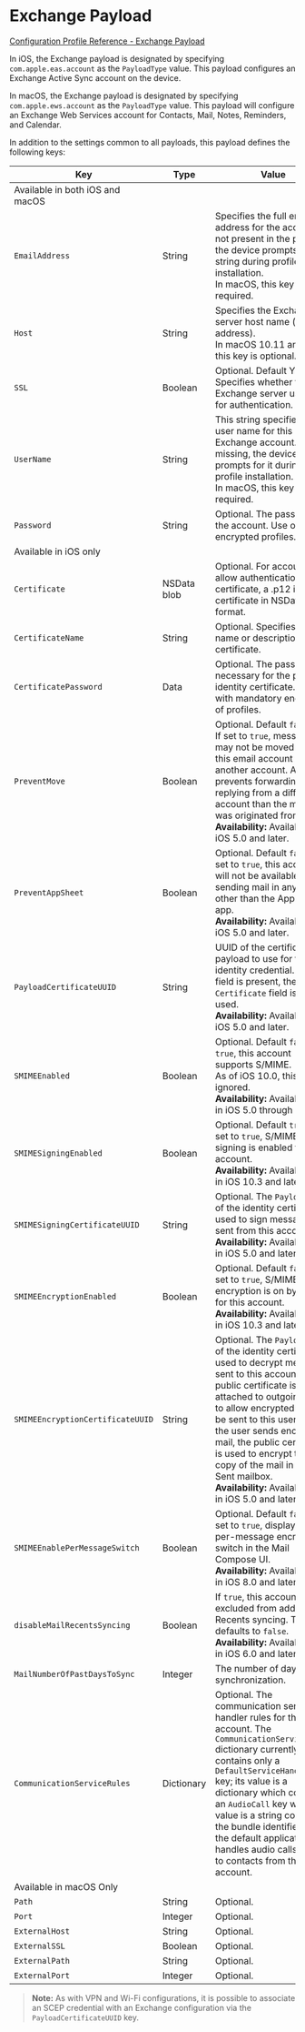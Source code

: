 # Exchange Payload  

 [Configuration Profile Reference - Exchange Payload](https://developer.apple.com/library/content/featuredarticles/iPhoneConfigurationProfileRef/Introduction/Introduction.html#//apple_ref/doc/uid/TP40010206-CH1-SW25)  

In iOS, the Exchange payload is designated by specifying `com.apple.eas.account` as the `PayloadType` value. This payload configures an Exchange Active Sync account on the device.  

In macOS, the Exchange payload is designated by specifying `com.apple.ews.account` as the `PayloadType` value. This payload will configure an Exchange Web Services account for Contacts, Mail, Notes, Reminders, and Calendar.  

In addition to the settings common to all payloads, this payload defines the following keys:  

|Key|Type|Value|
|-|-|-|
|Available in both iOS and macOS|
|`EmailAddress`|String| Specifies the full email address for the account. If not present in the payload, the device prompts for this string during profile installation.</br>In macOS, this key is required.|
|`Host`|String|Specifies the Exchange server host name (or IP address).</br>In macOS 10.11 and later, this key is optional.|
|`SSL`|Boolean|Optional. Default YES. Specifies whether the Exchange server uses SSL for authentication.|
|`UserName`|String|This string specifies the user name for this Exchange account. If missing, the devices prompts for it during profile installation.</br>In macOS, this key is required.|
|`Password`|String|Optional. The password of the account. Use only with encrypted profiles.|
|Available in iOS only|
|`Certificate`|NSData blob|Optional. For accounts that allow authentication via certificate, a .p12 identity certificate in NSData blob format.|
|`CertificateName`|String|Optional. Specifies the name or description of the certificate.|
|`CertificatePassword`|Data|Optional. The password necessary for the p12 identity certificate. Used with mandatory encryption of profiles.|
|`PreventMove`|Boolean|Optional. Default `false`.</br>If set to `true`, messages may not be moved out of this email account into another account. Also prevents forwarding or replying from a different account than the message was originated from.</br>**Availability:** Available in iOS 5.0 and later.|
|`PreventAppSheet`|Boolean|Optional. Default `false`. If set to `true`, this account will not be available for sending mail in any app other than the Apple Mail app.</br>**Availability:** Available in iOS 5.0 and later.|
|`PayloadCertificateUUID`|String|UUID of the certificate payload to use for the identity credential. If this field is present, the `Certificate` field is not used.</br>**Availability:** Available in iOS 5.0 and later.|
|`SMIMEEnabled`|Boolean|Optional. Default `false`. If `true`, this account supports S/MIME. </br>As of iOS 10.0, this key is ignored.</br>**Availability:** Available only in iOS 5.0 through 9.3.3.|
|`SMIMESigningEnabled`|Boolean|Optional. Default `true`. If set to `true`, S/MIME signing is enabled for this account. </br>**Availability:** Available only in iOS 10.3 and later.|
|`SMIMESigningCertificateUUID`|String|Optional. The `PayloadUUID` of the identity certificate used to sign messages sent from this account.  </br>**Availability:** Available only in iOS 5.0 and later.|
|`SMIMEEncryptionEnabled`|Boolean|Optional. Default `false`. If set to `true`, S/MIME encryption is on by default for this account. </br>**Availability:** Available only in iOS 10.3 and later.|
|`SMIMEEncryptionCertificateUUID`|String|Optional. The `PayloadUUID` of the identity certificate used to decrypt messages sent to this account. The public certificate is attached to outgoing mail to allow encrypted mail to be sent to this user. When the user sends encrypted mail, the public certificate is used to encrypt the copy of the mail in their Sent mailbox. </br>**Availability:** Available only in iOS 5.0 and later.|
|`SMIMEEnablePerMessageSwitch`|Boolean|Optional. Default `false`. If set to `true`, displays the per-message encryption switch in the Mail Compose UI. </br>**Availability:** Available only in iOS 8.0 and later.|
|`disableMailRecentsSyncing`|Boolean|If `true`, this account is excluded from address Recents syncing. This defaults to `false`.</br>**Availability:** Available only in iOS 6.0 and later.|
|`MailNumberOfPastDaysToSync`|Integer|The number of days since synchronization.|
|`CommunicationServiceRules`|Dictionary|Optional. The communication service handler rules for this account. The `CommunicationServiceRules` dictionary currently contains only a `DefaultServiceHandlers` key; its value is a dictionary which contains an `AudioCall` key whose value is a string containing the bundle identifier for the default application that handles audio calls made to contacts from this account.|
|Available in macOS Only|
|`Path`|String|Optional.|
|`Port`|Integer|Optional.|
|`ExternalHost`|String|Optional.|
|`ExternalSSL`|Boolean|Optional.|
|`ExternalPath`|String|Optional.|
|`ExternalPort`|Integer|Optional.|
  


> **Note:** As with VPN and Wi-Fi configurations, it is possible to associate an SCEP credential with an Exchange configuration via the `PayloadCertificateUUID` key.  
  
